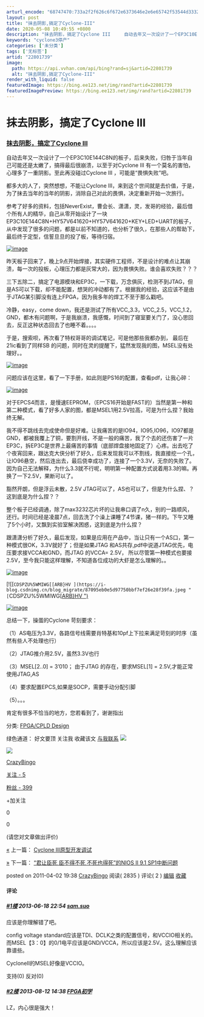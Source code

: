 ```yaml
---
arturl_encode: "68747470:733a2f2f626c6f672e6373646e2e6e65742f53544d33324634:2f61727469636c652f64657461696c732f3232383031373339"
layout: post
title: "抹去阴影,搞定了Cyclone-III"
date: 2020-05-08 10:49:55 +0800
description: "抹去阴影，搞定了Cyclone III     自动去年又一次设计了一个EP3C10E144C8N的"
keywords: "cyclone3停产"
categories: ['未分类']
tags: ['无标签']
artid: "22801739"
image:
  path: https://api.vvhan.com/api/bing?rand=sj&artid=22801739
  alt: "抹去阴影,搞定了Cyclone-III"
render_with_liquid: false
featuredImage: https://bing.ee123.net/img/rand?artid=22801739
featuredImagePreview: https://bing.ee123.net/img/rand?artid=22801739
---
```


# 抹去阴影，搞定了Cyclone III

### [抹去阴影，搞定了Cyclone III](http://www.cnblogs.com/crazybingo/archive/2011/04/02/2003896.html)

自动去年又一次设计了一个EP3C10E144C8N的板子，后来失败，归咎于当年自己可能还是太嫩了，搞得最后很崩溃，以至于对Cyclone III 有一个莫名的害怕，心理多了一重阴影。至此再没碰过Cyclone III ，可能是“畏惧失败”吧。

都多大的人了，突然想想，不能让Cyclone III，来到这个世间就是去价值，于是，为了抹去当年的当年的阴影，消除自己对此的畏惧，决定重新开始一次旅行。

参考了好多的资料，包括NeverExist，曹会长、潇潇，灵，发哥的经验，最后借个所有人的精华，自己从零开始设计了一块EP3C10E144C8N+HY57V641620+HY57V641620+KEY+LED+UART的板子，从中发现了很多的问题，都是以前不知道的，也分析了很久，在那些人的帮助下，最后终于定型，信誓旦旦的投了板，等待归宿。

[![image](https://i-blog.csdnimg.cn/blog_migrate/1c707f962cdefa0702d2cdd84320329d.png "image")](http://images.cnblogs.com/cnblogs_com/crazybingo/201104/201104021938153492.png)

昨天板子回来了，晚上9点开始焊接，其实硬件工程师，不是设计的难点让其崩溃，每一次的投板，心理压力都是灰常大的，因为畏惧失败。谁会喜欢失败？？？

三下五除二，搞定了电源模块和EP3C，一下载，万念俱灰，检测不到JTAG，但是AS可以下载，却不能配置，想哭的冲动都有了。根据我的经验，这应该不是由于JTAG某引脚没有连上FPGA，因为我多年的焊工不至于那么戳吧。

冷静，easy，come down，我还是测试了所有VCC\_3.3，VCC\_2.5，VCC\_1.2，GND，都木有问题啊，于是我崩溃，我感慨，时间到了寝室要关门了，没心思回去，反正这种状态回去了也睡不着。。。。

于是，搜索呗，再次看了特权哥哥的调试笔记，可是他那些我都办到， 最后在21ic看到了同样SB 的问题，同时在灵的提醒下，猛然发现我的图，MSEL没有处理好。。

[![image](https://i-blog.csdnimg.cn/blog_migrate/ef199bf6d6da2d4c930130e375d57440.png "image")](http://images.cnblogs.com/cnblogs_com/crazybingo/201104/201104021938196684.png)

问题应该在这里，看了一下手册，如此则是PS16的配置，查看pdf，让我心碎：

[![image](https://i-blog.csdnimg.cn/blog_migrate/20559547a8670f04a6e6ac787af475c5.png "image")](http://images.cnblogs.com/cnblogs_com/crazybingo/201104/201104021938205472.png)

对于EPCS4而言，是慢速EEPROM，（EPCS16开始是FAST的）当然是第一种和第二种模式，看了好多人家的图，都是MSEL1用2.5V拉高，可是为什么捏？我始终无解。

我不得不跳线去完成使命但是好难。让我痛苦的是IO94，IO95,IO96，IO97都是GND，都被我覆上了铜，要割开线，不是一般的痛苦，我了个去的还伤害了一片EP3C，拆EP3C是世界上最痛苦的事情（底部焊盘接地固定了）心疼。出去吃了个夜宵回来，跟达克大侠分析了好久，后来发现我可以不割线，我直接挖一个孔，让IO96悬空，然后连出去，最后侥幸成功了，连接了一个3.3V，无奈的失败了。因为自己无法解释，为什么3.3就不行呢，明明第一种配置方式说着用3.3的嘛。再换了一下2.5V，果断可以了。

豁然开朗，但是浮云未散，2.5V JTAG可以了，AS也可以了，但是为什么捏、？这到底是为什么捏？？

整个板子已经调通，除了max3232芯片坏的让我串口调了n久，别的一路顺风，还行。时间已经是凌晨7点，回去洗了个澡上课睡了4节课，猪一样的。下午又睡了5个小时，又飘到实验室解决困惑，这到底是为什么捏？

跟潇潇分析了好久，最后发现，如果是应用在产品中，当让只有一个AS口，第一种模式很OK，3.3V就好了；但是如果JTAG 和AS共存,pdf中说道JTAG优先，电压要求接VCCA和GND，而JTAG 的VCCA= 2.5V， 所以尽管第一种模式也要接2.5V，至今我只能这样理解，不知道各位成功的大虾是怎么理解的。。

[![image](https://i-blog.csdnimg.cn/blog_migrate/0c181327bf2a353e5254f6c8f4328884.png "image")](http://images.cnblogs.com/cnblogs_com/crazybingo/201104/201104021938213978.png)

[![[`CDSPZU%5WMIWG[[ARB}HV ](https://i-blog.csdnimg.cn/blog_migrate/87095eb0e5d97750bbf7ef26e28f39fa.jpeg "[`CDSPZU%5WMIWG[[ARB}HV ")](http://images.cnblogs.com/cnblogs_com/crazybingo/201104/201104021938228.jpg)

[![image](https://i-blog.csdnimg.cn/blog_migrate/232226b4f97a75ee2b4635c8e8e0e42d.png "image")](http://images.cnblogs.com/cnblogs_com/crazybingo/201104/201104021939129119.png)

总结一下，操蛋的Cyclone 苛刻要求：

（1）AS电压为3.3V，各路信号线需要肖特基和10pf上下拉来满足苛刻的时序（虽然有些人不处理也行）

（2）JTAG推介用2.5V，虽然3.3V也行

（3）MSEL[2..0] = 3’010； 由于JTAG 的存在，要求MSEL[1] = 2.5V,才能正常使用JTAG,AS

（4）要求配置EPCS,如果是SOCP，需要手动分配引脚

（5）。。。

肯定有很多不恰当的地方，您若看到了，谢谢指出

分类:
[FPGA/CPLD Design](http://www.cnblogs.com/crazybingo/category/245807.html)

绿色通道：
好文要顶
关注我
收藏该文
[与我联系](http://space.cnblogs.com/msg/send/CrazyBingo)
![](https://i-blog.csdnimg.cn/blog_migrate/d5554a59dcd149eda0f3a933d0fc29b3.png)

[![](https://i-blog.csdnimg.cn/blog_migrate/10db430d14e2cc04b09331a7e4a2f993.bmp)](http://home.cnblogs.com/u/crazybingo/)

[CrazyBingo](http://home.cnblogs.com/u/crazybingo/)
  
[关注 - 5](http://home.cnblogs.com/u/crazybingo/followees)
  
[粉丝 - 399](http://home.cnblogs.com/u/crazybingo/followers)

+加关注

0

0

(请您对文章做出评价)

[«](http://www.cnblogs.com/crazybingo/archive/2011/04/01/2002785.html)
上一篇：
[Cyclone III原型开发调试](http://www.cnblogs.com/crazybingo/archive/2011/04/01/2002785.html "发布于2011-04-01 23:26")
  
[»](http://www.cnblogs.com/crazybingo/archive/2011/04/03/2004477.html)
下一篇：
[“君让臣死 臣不得不死 不死也得死”的NIOS II 9.1 SP1中断问题](http://www.cnblogs.com/crazybingo/archive/2011/04/03/2004477.html "发布于2011-04-03 16:37")

posted on
2011-04-02 19:38
[CrazyBingo](http://www.cnblogs.com/crazybingo/)
阅读(
2835
) 评论(
2
)
[编辑](http://i.cnblogs.com/EditPosts.aspx?postid=2003896)
[收藏](http://www.cnblogs.com/crazybingo/archive/2011/04/02/2003896.html#)



#### 评论

##### [#1楼](http://www.cnblogs.com/crazybingo/archive/2011/04/02/2003896.html#2708139) 2013-06-18 22:54 [sam.suo](http://home.cnblogs.com/u/540015/)

应该是你理解错了吧。
  
config voltage standard应该是TDI、DCLK之类的配置信号，和VCCIO相关的。而MSEL【3：0】的0/1电平应该是GND/VCCA，所以应该是2.5V。这么理解应该靠谱些。
  
CycloneII的MSEL好像是VCCIO。

支持(0)
反对(0)



##### [#2楼](http://www.cnblogs.com/crazybingo/archive/2011/04/02/2003896.html#2749055) 2013-08-12 14:38 [FPGA初学](http://home.cnblogs.com/u/552715/)

LZ，内心很是强大！